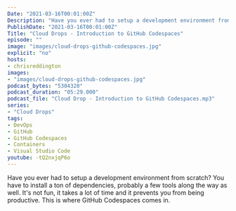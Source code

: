 ```yaml
---
Date: "2021-03-16T00:01:00Z"
Description: "Have you ever had to setup a development environment from scratch? You have to install a ton of dependencies, probably a few tools along the way as well. It's not fun, it takes a lot of time and it prevents you from being productive. This is where GitHub Codespaces comes in."
PublishDate: "2021-03-16T00:01:00Z"
Title: "Cloud Drops - Introduction to GitHub Codespaces"
episode: ""
image: "images/cloud-drops-github-codespaces.jpg"
explicit: "no"
hosts:
- chrisreddington
images:
- "images/cloud-drops-github-codespaces.jpg"
podcast_bytes: "5304320"
podcast_duration: "05:29.000"
podcast_file: "Cloud Drop - Introduction to GitHub Codespaces.mp3"
series:
- "Cloud Drops"
tags:
- DevOps
- GitHub
- GitHub Codespaces
- Containers
- Visual Studio Code
youtube: -tQ2nxjqP6o
---
```

Have you ever had to setup a development environment from scratch? You have to install a ton of dependencies, probably a few tools along the way as well. It's not fun, it takes a lot of time and it prevents you from being productive. This is where GitHub Codespaces comes in.